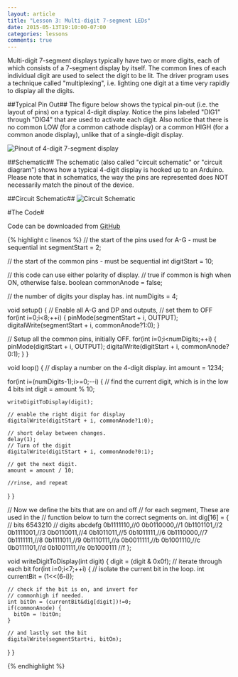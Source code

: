 ```yaml
---
layout: article
title: "Lesson 3: Multi-digit 7-segment LEDs"
date: 2015-05-13T19:10:00-07:00
categories: lessons
comments: true
---
```

Multi-digit 7-segment displays typically have two or more digits, each of which consists of a 7-segment display by itself. The common lines of each individual digit are used to select the digit to be lit. The driver program uses a technique called "multiplexing", i.e. lighting one digit at a time very rapidly to display all the digits.

##Typical Pin Out##
The figure below shows the typical pin-out (i.e. the layout of pins) on a typical 4-digit display. Notice the pins labeled "DIG1" through "DIG4" that are used to activate each digit. Also notice that there is no common LOW (for a common cathode display) or a common HIGH (for a common anode display), unlike that of a single-digit display.

![Pinout of 4-digit 7-segment display](/images/lessons/lesson_03/pinout.png)

##Schematic##
The schematic (also called "circuit schematic" or "circuit diagram") shows how a typical 4-digit display is hooked up to an Arduino. Please note that in schematics, the way the pins are represented does NOT necessarily match the pinout of the device.

##Circuit Schematic##
![Circuit Schematic](/images/4-digit-7-segment-schematic.png)

#The Code#

Code can be downloaded from [GitHub](https://github.com/HerdNerds/arduino/blob/master/Lessons/Lesson_03/four-digit.ino)

{% highlight c linenos %}
// the start of the pins used for A-G - must be sequential
int segmentStart = 2;

// the start of the common pins - must be sequential
int digitStart = 10;

// this code can use either polarity of display.
// true if common is high when ON, otherwise false.
boolean commonAnode = false;

// the number of digits your display has.
int numDigits = 4;

void setup() {
  // Enable all A-G and DP and outputs, 
  // set them to OFF 
  for(int i=0;i<8;++i) {
    pinMode(segmentStart + i, OUTPUT);
    digitalWrite(segmentStart + i, commonAnode?1:0);
  }
  
  // Setup all the common pins, initially OFF.
  for(int i=0;i<numDigits;++i) {
    pinMode(digitStart + i, OUTPUT);
    digitalWrite(digitStart + i, commonAnode?0:1);
  }
}

void loop() {
  // display a number on the 4-digit display.
  int amount = 1234;
  
  for(int i=(numDigits-1);i>=0;--i) {
    // find the current digit, which is in the low 4 bits
    int digit = amount % 10;
    
    writeDigitToDisplay(digit);
    
    // enable the right digit for display
    digitalWrite(digitStart + i, commonAnode?1:0);
    
    // short delay between changes.
    delay(1);
    // Turn of the digit
    digitalWrite(digitStart + i, commonAnode?0:1);
    
    // get the next digit.
    amount = amount / 10;
    
    //rinse, and repeat
  }
}

// Now we define the bits that are on and off
// for each segment, These are used in the
// function below to turn the correct segments on.
int dig[16] = {
// bits     6543210
// digits   abcdefg
          0b1111110,//0
          0b0110000,//1
          0b1101101,//2
          0b1111001,//3
          0b0110011,//4
          0b1011011,//5
          0b1011111,//6
          0b1110000,//7
          0b1111111,//8
          0b1111011,//9
          0b1110111,//a
          0b0011111,//b
          0b1001110,//c
          0b0111101,//d
          0b1001111,//e
          0b1000111 //f
};

void writeDigitToDisplay(int digit) {
  digit = (digit & 0x0f);
  // iterate through each bit
  for(int i=0;i<7;++i) {
    // isolate the current bit in the loop.
    int currentBit = (1<<(6-i));

    // check if the bit is on, and invert for
    // commonhigh if needed.
    int bitOn = (currentBit&dig[digit])!=0;
    if(commonAnode) {
      bitOn = !bitOn;
    }
    
    // and lastly set the bit
    digitalWrite(segmentStart+i, bitOn);
  }
}

{% endhighlight %}
